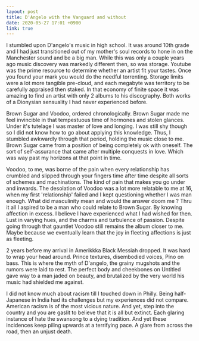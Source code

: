 ```yaml
---
layout: post
title: D'Angelo with the Vanguard and without
date: 2020-05-27 17:01 +0900
link: true
---
```

I stumbled upon D'angelo's music in high school. It was around 10th grade and I had just transitioned out of my mother's soul records to hone in on the Manchester sound and be a big man. While this was only a couple years ago music discovery was markedly different then, so was storage. Youtube was the prime resource to determine whether an artist fit your tastes. Once you found your mark you would do the needful torrenting. Storage limits were a lot more tangible pre-cloud, and each megabyte was territory to be carefully appraised then staked. In that economy of finite space it was amazing to find an artist with only 2 albums to his discography. Both works of a Dionysian sensuality I had never experienced before.

Brown Sugar and Voodoo, ordered chronologically. Brown Sugar made me feel invincible in that tempestuous time of hormones and stolen glances. Under it's tutelage I was master of love and longing. I was still shy though so I did not know how to go about applying this knowledge. Thus, I stumbled awkwardly through that period, holding the music close to me. Brown Sugar came from a position of being completely ok with oneself. The sort of self-assurance that came after multiple conquests in love. Which was way past my horizons at that point in time.

Voodoo, to me, was borne of the pain when every relationship has crumbled and slipped through your fingers time after time despite all sorts of schemes and machinations. The kind of pain that makes you go under and inwards. The desolation of Voodoo was a lot more relatable to me at 16, when my first 'relationship' failed and I kept questioning whether I was man enough. What did masculinity mean and would the answer doom me ? Thru it all I aspired to be a man who could relate to Brown Sugar. By knowing affection in excess.  I believe I have experienced what I had wished for then. Lust in varying hues, and the charms and turbulence of passion. Despite going through that gauntlet Voodoo still remains the album closer to me. Maybe because we eventually learn that the joy in fleeting affections is just as fleeting.

2 years before my arrival in Amerikkka Black Messiah dropped. It was hard to  wrap your head around. Prince textures, disembodied voices, Pino on bass. This is where the myth of D'angelo, the grainy mugshots and the rumors were laid to rest. The perfect body and cheekbones on Untitled gave way to a man jaded on beauty, and brutalized by the very world his music had shielded me against.

I did not know much about racism till I touched down in Philly. Being half-Japanese in India had its challenges but my experiences did not compare. American racism is of the most vicious nature. And yet, step into the country and you are gaslit to believe that it is all but extinct. Each glaring instance of hate the swansong to a dying tradition. And yet these incidences keep piling upwards at a terrifying pace. A glare from across the road, then an unjust death. 